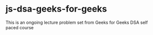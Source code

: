 # js-dsa-geeks-for-geeks
This is an ongoing lecture problem set from Geeks for Geeks DSA self paced course
